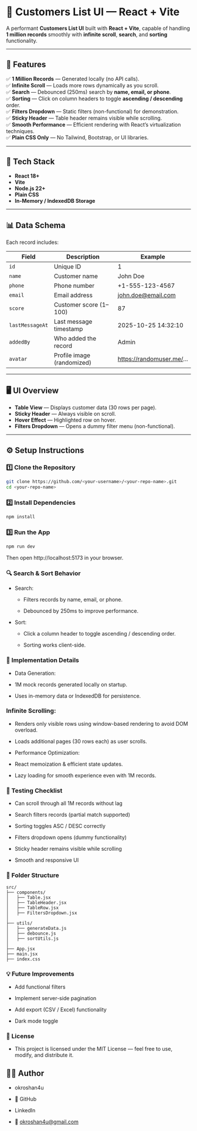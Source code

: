 # 🧾 Customers List UI — React + Vite

A performant **Customers List UI** built with **React + Vite**, capable of handling **1 million records** smoothly with **infinite scroll**, **search**, and **sorting** functionality.

---

## 🚀 Features

✅ **1 Million Records** — Generated locally (no API calls).  
✅ **Infinite Scroll** — Loads more rows dynamically as you scroll.  
✅ **Search** — Debounced (250ms) search by **name, email, or phone**.  
✅ **Sorting** — Click on column headers to toggle **ascending / descending** order.  
✅ **Filters Dropdown** — Static filters (non-functional) for demonstration.  
✅ **Sticky Header** — Table header remains visible while scrolling.  
✅ **Smooth Performance** — Efficient rendering with React’s virtualization techniques.  
✅ **Plain CSS Only** — No Tailwind, Bootstrap, or UI libraries.

---

## 🧩 Tech Stack

- **React 18+**
- **Vite**
- **Node.js 22+**
- **Plain CSS**
- **In-Memory / IndexedDB Storage**

---

## 📊 Data Schema

Each record includes:

| Field          | Description                 | Example                          |
|----------------|-----------------------------|----------------------------------|
| `id`           | Unique ID                   | 1                                |
| `name`         | Customer name               | John Doe                         |
| `phone`        | Phone number                | +1-555-123-4567                  |
| `email`        | Email address               | john.doe@email.com               |
| `score`        | Customer score (1–100)      | 87                               |
| `lastMessageAt`| Last message timestamp      | 2025-10-25 14:32:10              |
| `addedBy`      | Who added the record        | Admin                            |
| `avatar`       | Profile image (randomized)  | https://randomuser.me/...        |

---

## 🖥️ UI Overview

- **Table View** — Displays customer data (30 rows per page).
- **Sticky Header** — Always visible on scroll.
- **Hover Effect** — Highlighted row on hover.
- **Filters Dropdown** — Opens a dummy filter menu (non-functional).

---

## ⚙️ Setup Instructions

### 1️⃣ Clone the Repository
```bash
git clone https://github.com/<your-username>/<your-repo-name>.git
cd <your-repo-name>
```

### 2️⃣ Install Dependencies
```bash
npm install
```
### 3️⃣ Run the App
```bash
npm run dev
```

Then open http://localhost:5173
 in your browser.

### 🔍 Search & Sort Behavior

- Search:

  - Filters records by name, email, or phone.

  - Debounced by 250ms to improve performance.

- Sort:

  - Click a column header to toggle ascending / descending order.

  - Sorting works client-side.
 
 ### 🧠 Implementation Details

- Data Generation:

 - 1M mock records generated locally on startup.

 - Uses in-memory data or IndexedDB for persistence.

### Infinite Scrolling:

- Renders only visible rows using window-based rendering to avoid DOM overload.

- Loads additional pages (30 rows each) as user scrolls.

- Performance Optimization:

- React memoization & efficient state updates.
  
- Lazy loading for smooth experience even with 1M records.

### 🧪 Testing Checklist

  - Can scroll through all 1M records without lag

  - Search filters records (partial match supported)
 
  - Sorting toggles ASC / DESC correctly

  - Filters dropdown opens (dummy functionality)

  - Sticky header remains visible while scrolling

  - Smooth and responsive UI

   ### 📁 Folder Structure
   ```base
src/
├── components/
│   ├── Table.jsx
│   ├── TableHeader.jsx
│   ├── TableRow.jsx
│   ├── FiltersDropdown.jsx
│
├── utils/
│   ├── generateData.js
│   ├── debounce.js
│   ├── sortUtils.js
│
├── App.jsx
├── main.jsx
├── index.css
```
### 💡 Future Improvements

 - Add functional filters

 - Implement server-side pagination

 - Add export (CSV / Excel) functionality

 - Dark mode toggle

### 📜 License

- This project is licensed under the MIT License — feel free to use, modify, and distribute it.

## 👨‍💻 Author

 - okroshan4u
 - 🔗 GitHub
 - LinkedIn

 - 📧 okroshan4u@gmail.com   
